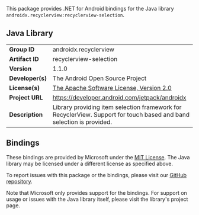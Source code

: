 This package provides .NET for Android bindings for the Java library `androidx.recyclerview:recyclerview-selection`.

## Java Library

| | |
|-|-|
| **Group ID** | androidx.recyclerview |
| **Artifact ID** | recyclerview-selection |
| **Version** | 1.1.0 |
| **Developer(s)** | The Android Open Source Project |
| **License(s)** | [The Apache Software License, Version 2.0](http://www.apache.org/licenses/LICENSE-2.0.txt) |
| **Project URL** | https://developer.android.com/jetpack/androidx |
| **Description** | Library providing item selection framework for RecyclerView. Support for touch based and band selection is provided. |

## Bindings

These bindings are provided by Microsoft under the [MIT License](https://opensource.org/licenses/MIT). The Java
library may be licensed under a different license as specified above.

To report issues with this package or the bindings, please visit our [GitHub repository](https://aka.ms/android-libraries).

Note that Microsoft only provides support for the bindings. For support on
usage or issues with the Java library itself, please visit the library's project page.
